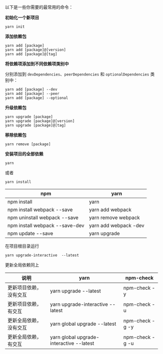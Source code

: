 以下是一些你需要的最常用的命令：

**初始化一个新项目**

```
yarn init
```

**添加依赖包**

```
yarn add [package]
yarn add [package]@[version]
yarn add [package]@[tag]
```

**将依赖项添加到不同依赖项类别中**

分别添加到 `devDependencies`、`peerDependencies` 和 `optionalDependencies` 类别中：

```
yarn add [package] --dev
yarn add [package] --peer
yarn add [package] --optional
```

**升级依赖包**

```
yarn upgrade [package]
yarn upgrade [package]@[version]
yarn upgrade [package]@[tag]
```

**移除依赖包**

```
yarn remove [package]
```

**安装项目的全部依赖**

```
yarn
```

或者

```
yarn install
```



| npm                            | yarn                  |
| ------------------------------ | --------------------- |
| npm install                    | yarn                  |
| npm install webpack --save     | yarn add webpack      |
| npm uninstall webpack --save   | yarn remove webpack   |
| npm install webpack --save-dev | yarn add webpack -dev |
| npm update --save              | yarn upgrade          |





在项目根目录运行

```
yarn upgrade-interactive  --latest
```





更新全局依赖同上

| 说明                   | yarn                                     | npm-check       |
| ---------------------- | ---------------------------------------- | --------------- |
| 更新项目依赖，没有交互 | yarn upgrade --latest                    | npm-check -y    |
| 更新项目依赖，有交互   | yarn upgrade-interactive --latest        | npm-check -u    |
| 更新全局依赖，没有交互 | yarn global upgrade --latest             | npm-check -g -y |
| 更新全局依赖，有交互   | yarn global upgrade-interactive --latest | npm-check -g -u |